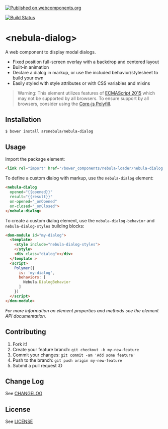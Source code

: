 [![Published on webcomponents.org](https://img.shields.io/badge/webcomponents.org-published-blue.svg)](https://www.webcomponents.org/element/arsnebula/nebula-dialog)

[![Build Status](https://saucelabs.com/browser-matrix/arsnebula.svg)](https://saucelabs.com/beta/builds/807e16594ec143128dad51d1b5b4b3d6)

# \<nebula-dialog\>

A web component to display modal dialogs.

* Fixed position full-screen overlay with a backdrop and centered layout
* Built-in animation
* Declare a dialog in markup, or use the included behavior/stylesheet to build your own
* Easily styled with style attributes or with CSS variables and mixins

> Warning: This element utilizes features of [ECMAScript 2015](http://www.ecma-international.org/ecma-262/6.0/) which may not be supported by all browsers. To ensure support by all browsers, consider using the [Core-js Polyfill](https://github.com/zloirock/core-js).

## Installation

```sh
$ bower install arsnebula/nebula-dialog
```

## Usage

Import the package element:

```html
<link rel="import" href="/bower_components/nebula-loader/nebula-dialog.html"> 
```

To define a custom dialog with markup, use the `nebula-dialog` element:

```html
<nebula-dialog
  opened="{{opened}}"
  result="{{result}}"
  on-opened="_onOpened"
  on-closed="_onClosed">
</nebula-dialog>
```

To create a custom dialog element, use the `nebula-dialog-behavior` and `nebula-dialog-styles` building blocks:

```html
<dom-module id="my-dialog">
  <template>
    <style include="nebula-dialog-styles">
    </style>
    <div class="dialog"></div>
  </template >
  <script>
    Polymer({
      is: 'my-dialog',
      behaviors: [
        Nebula.DialogBehavior
      ]
    })
  </script>
</dom-module>
```

*For more information on element properties and methods see the element API documentation.*

## Contributing

1. Fork it!
2. Create your feature branch: `git checkout -b my-new-feature`
3. Commit your changes: `git commit -am 'Add some feature'`
4. Push to the branch: `git push origin my-new-feature`
5. Submit a pull request :D

## Change Log

See [CHANGELOG](/CHANGELOG.md)

## License

See [LICENSE](/LICENSE.md)